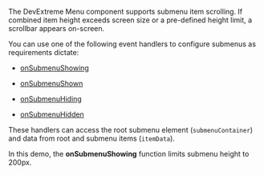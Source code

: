 The DevExtreme Menu component supports submenu item scrolling. If combined item height exceeds screen size or a pre-defined height limit, a scrollbar appears on-screen.

You can use one of the following event handlers to configure submenus as requirements dictate:

- [onSubmenuShowing](/Documentation/ApiReference/UI_Components/dxMenu/Configuration/#onSubmenuShowing)

- [onSubmenuShown](/Documentation/ApiReference/UI_Components/dxMenu/Configuration/#onSubmenuShown) 

- [onSubmenuHiding](/Documentation/ApiReference/UI_Components/dxMenu/Configuration/#onSubmenuHiding)

- [onSubmenuHidden](/Documentation/ApiReference/UI_Components/dxMenu/Configuration/#onSubmenuHidden)

These handlers can access the root submenu element (`submenuContainer`) and data from root and submenu items (`itemData`).

In this demo, the **onSubmenuShowing** function limits submenu height to 200px.